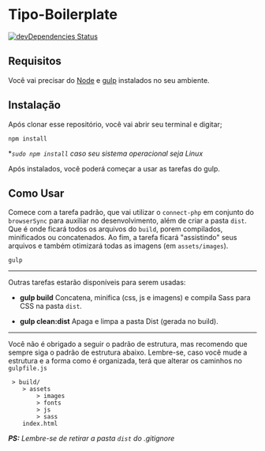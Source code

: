 # Tipo-Boilerplate

[![devDependencies Status](https://david-dm.org/brunoalv-s/tipo-boilerplate/dev-status.svg)](https://david-dm.org/brunoalv-s/tipo-boilerplate?type=dev)

## Requisitos ##

Você vai precisar do [Node](https://nodejs.org/) e [gulp](http://gulpjs.com/) instalados no seu ambiente.

## Instalação ##

Após clonar esse repositório, você vai abrir seu terminal e digitar;

```
npm install
```
**`sudo npm install` caso seu sistema operacional seja Linux*

Após instalados, você poderá começar a usar as tarefas do gulp.


## Como Usar ##

Comece com a tarefa padrão, que vai utilizar o `connect-php` em conjunto do `browserSync` para auxiliar no desenvolvimento, além de criar a pasta `dist`. Que é onde ficará todos os arquivos do `build`, porem compilados, minificados ou concatenados. Ao fim, a tarefa ficará "assistindo" seus arquivos e também otimizará todas as imagens (em `assets/images`).

```shell
gulp
```

---
Outras tarefas estarão disponíveis para serem usadas:

- **gulp build**
Concatena, minifica (css, js e imagens) e compila Sass para CSS na pasta ```dist```.

- **gulp clean:dist**
Apaga e limpa a pasta Dist (gerada no build).


---

Você não é obrigado a seguir o padrão de estrutura, mas recomendo que sempre siga o padrão de estrutura abaixo. Lembre-se, caso você mude a estrutura e a forma como é organizada, terá que alterar os caminhos no `gulpfile.js`
```
 > build/
	> assets
		> images
		> fonts
		> js
		> sass
	index.html
```

***PS:** Lembre-se de retirar a pasta `dist` do .gitignore*
